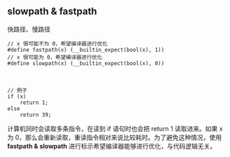 ## slowpath & fastpath

快路径、慢路径

```
// x 很可能不为 0，希望编译器进行优化
#define fastpath(x) (__builtin_expect(bool(x), 1))
// x 很可能为 0，希望编译器进行优化
#define slowpath(x) (__builtin_expect(bool(x), 0))
```

<br/>

```
// 例子
if (x)
    return 1;
else 
    return 39;
```

计算机同时会读取多条指令，在读到 if 语句时也会把 return 1 读取进来。如果 x 为 0，那么会重新读取，重读指令相对来说比较耗时。为了避免这种情况，使用 **fastpath & slowpath** 进行标示希望编译器能够进行优化，与代码逻辑无关。